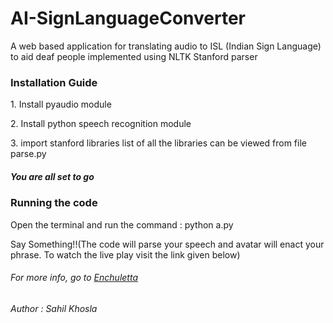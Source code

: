 # AI-SignLanguageConverter
<p>A web based application for translating audio to ISL (Indian Sign Language) to aid deaf people implemented using NLTK Stanford parser 
 <h3>Installation Guide</h3>
 <p>1. Install pyaudio module</p>
 <p>2. Install python speech recognition module</p>
 <p>3. import stanford libraries list of all the libraries can be viewed from file parse.py</p>
 <h5> You are all set to go</h5>
 <h3> Running the code</h3>
 <p>Open the terminal and run the command : python a.py</p>
 <p>Say Something!!(The code will parse your speech and avatar will enact your phrase. To watch the live play visit the link given below)
 <h6> For more info, go to <a href="http://www.sahilkhosla.co.in/enchuletta.html">Enchuletta</a></h6>
 <h6> Author : Sahil Khosla</h6>
